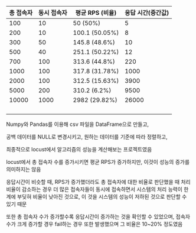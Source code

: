 | 총 접속자 | 동시 접속자 | 평균 RPS (비율) | 응답 시간(중간값) |
| --------- | ----------- | --------------- | :---------------- |
| 100       | 10          | 50 (50%)        | 5                 |
| 200       | 10          | 100.1 (50.05%)  | 8                 |
| 300       | 50          | 145.8 (48.6%)   | 10                |
| 500       | 40          | 251.1 (50.22%)  | 12                |
| 700       | 100         | 313.6 (44.8%)   | 220               |
| 1000      | 100         | 317.8 (31.78%)  | 1000              |
| 2000      | 100         | 312.5 (15.63%)  | 3900              |
| 5000      | 200         | 310.2 (6.2%)    | 9500              |
| 10000     | 1000        | 2982 (29.82%)   | 26000             |
|           |             |                 |                   |
|           |             |                 |                   |
|           |             |                 |                   |
|           |             |                 |                   |

Numpy와 Pandas를 이용해 csv 파일을 DataFrame으로 만들고,

공백 데이터를 NULL로 변경시키고, 원하는 데이터를 기준에 따라 정렬하고,

최종적으로 locust에서 알고리즘의 성능을 계산해보는 프로젝트였음



locust에서 총 접속자 수를 증가시키면 평균 RPS가 증가하지만, 이것이 성능의 증가를 의미하지는 않음

응답시간이 비슷할 때, RPS가 증가했더라도 총 접속자에 대한 비율로 판단했을 때 처리 비율이 감소하는 경우 더 많은 접속자들이 동시에 접속하면서 시스템의 처리 능력이 한계에 부딪혀 비율이 낮아진 것으로, 이 것을 시스템의 성능이 저하된 것으로 판단할 수 있기 때문

또한 총 접속자 수가 증가할수록 응답시간이 증가하는 것을 확인할 수 있었으며, 접속자 수가 크게 증가할 경우 fail하는 경우 또한 발생했으며 그 비율은 10~20% 정도였음